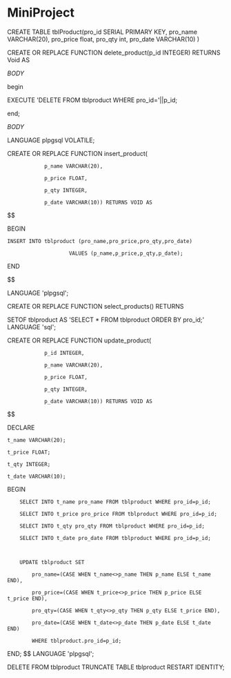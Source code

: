 # MiniProject

CREATE TABLE tblProduct(pro_id SERIAL PRIMARY KEY,
pro_name VARCHAR(20),
pro_price float,
pro_qty int,
pro_date VARCHAR(10)
)

CREATE OR REPLACE FUNCTION delete_product(p_id INTEGER) RETURNS Void AS

$BODY$ 

begin 

EXECUTE 'DELETE FROM tblproduct WHERE pro_id='||p_id; 

end; 

$BODY$

LANGUAGE plpgsql VOLATILE;

CREATE OR REPLACE FUNCTION insert_product(

				p_name VARCHAR(20),

				p_price FLOAT,

				p_qty INTEGER,

				p_date VARCHAR(10)) RETURNS VOID AS

$$

BEGIN

    INSERT INTO tblproduct (pro_name,pro_price,pro_qty,pro_date) 

						VALUES (p_name,p_price,p_qty,p_date);

END

$$

  LANGUAGE 'plpgsql';


CREATE OR REPLACE FUNCTION select_products() RETURNS 

SETOF tblproduct AS 'SELECT * FROM tblproduct ORDER BY pro_id;' LANGUAGE 'sql';

CREATE OR REPLACE FUNCTION update_product(

				p_id INTEGER,

				p_name VARCHAR(20),

				p_price FLOAT,

				p_qty INTEGER,

				p_date VARCHAR(10)) RETURNS VOID AS

$$

DECLARE

	t_name VARCHAR(20);

	t_price FLOAT;

	t_qty INTEGER;

	t_date VARCHAR(10);

BEGIN



		SELECT INTO t_name pro_name FROM tblproduct WHERE pro_id=p_id;

		SELECT INTO t_price pro_price FROM tblproduct WHERE pro_id=p_id;

		SELECT INTO t_qty pro_qty FROM tblproduct WHERE pro_id=p_id;

		SELECT INTO t_date pro_date FROM tblproduct WHERE pro_id=p_id;

		

		UPDATE tblproduct SET

			pro_name=(CASE WHEN t_name<>p_name THEN p_name ELSE t_name END),

			pro_price=(CASE WHEN t_price<>p_price THEN p_price ELSE t_price END),

			pro_qty=(CASE WHEN t_qty<>p_qty THEN p_qty ELSE t_price END),

			pro_date=(CASE WHEN t_date<>p_date THEN p_date ELSE t_date END)

			WHERE tblproduct.pro_id=p_id;

END;
$$
LANGUAGE 'plpgsql';

DELETE FROM tblproduct
TRUNCATE TABLE tblproduct RESTART IDENTITY;
